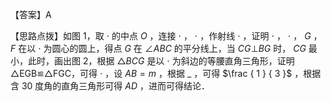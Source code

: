 【答案】A

【思路点拨】如图 1，取 $\cdot$ 的中点 $O$ ，连接 $\cdot$ ， $\cdot$ ，作射线 $\cdot$ ，证明 $\cdot$ ， $\cdot$ ， $G$ ， $F$ 在以 $\cdot$ 为圆心的圆上，得点 $G$ 在 $\angle A B C$ 的平分线上，当 $C G \bot B G$ 时， $C G$ 最小，此时，画出图 2，根据 $\triangle B C G$ 是以 $\cdot$ 为斜边的等腰直角三角形，证明△EGB≌△FGC，可得 $\cdot$ ，设 $A B { = } m$ ，根据 $\_$ ，可得 $\frac { 1 } { 3 }$ ，根据含 30 度角的直角三角形可得 $A D$ ，进而可得结论．
